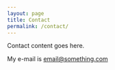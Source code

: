 ```yaml
---
layout: page
title: Contact
permalink: /contact/
---
```


Contact content goes here.

My e-mail is [email@something.com](mailto:email@something.com)
